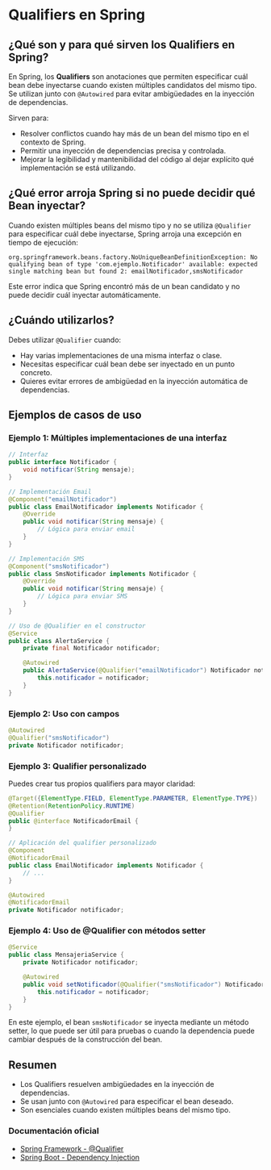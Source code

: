 # Qualifiers en Spring

## ¿Qué son y para qué sirven los Qualifiers en Spring?

En Spring, los **Qualifiers** son anotaciones que permiten especificar cuál bean debe inyectarse cuando existen múltiples candidatos del mismo tipo. Se utilizan junto con `@Autowired` para evitar ambigüedades en la inyección de dependencias.

Sirven para:
- Resolver conflictos cuando hay más de un bean del mismo tipo en el contexto de Spring.
- Permitir una inyección de dependencias precisa y controlada.
- Mejorar la legibilidad y mantenibilidad del código al dejar explícito qué implementación se está utilizando.

## ¿Qué error arroja Spring si no puede decidir qué Bean inyectar?

Cuando existen múltiples beans del mismo tipo y no se utiliza `@Qualifier` para especificar cuál debe inyectarse, Spring arroja una excepción en tiempo de ejecución:

```
org.springframework.beans.factory.NoUniqueBeanDefinitionException: No qualifying bean of type 'com.ejemplo.Notificador' available: expected single matching bean but found 2: emailNotificador,smsNotificador
```

Este error indica que Spring encontró más de un bean candidato y no puede decidir cuál inyectar automáticamente.

## ¿Cuándo utilizarlos?

Debes utilizar `@Qualifier` cuando:
- Hay varias implementaciones de una misma interfaz o clase.
- Necesitas especificar cuál bean debe ser inyectado en un punto concreto.
- Quieres evitar errores de ambigüedad en la inyección automática de dependencias.

## Ejemplos de casos de uso

### Ejemplo 1: Múltiples implementaciones de una interfaz

```java
// Interfaz
public interface Notificador {
    void notificar(String mensaje);
}

// Implementación Email
@Component("emailNotificador")
public class EmailNotificador implements Notificador {
    @Override
    public void notificar(String mensaje) {
        // Lógica para enviar email
    }
}

// Implementación SMS
@Component("smsNotificador")
public class SmsNotificador implements Notificador {
    @Override
    public void notificar(String mensaje) {
        // Lógica para enviar SMS
    }
}

// Uso de @Qualifier en el constructor
@Service
public class AlertaService {
    private final Notificador notificador;

    @Autowired
    public AlertaService(@Qualifier("emailNotificador") Notificador notificador) {
        this.notificador = notificador;
    }
}
```

### Ejemplo 2: Uso con campos

```java
@Autowired
@Qualifier("smsNotificador")
private Notificador notificador;
```

### Ejemplo 3: Qualifier personalizado

Puedes crear tus propios qualifiers para mayor claridad:

```java
@Target({ElementType.FIELD, ElementType.PARAMETER, ElementType.TYPE})
@Retention(RetentionPolicy.RUNTIME)
@Qualifier
public @interface NotificadorEmail {
}

// Aplicación del qualifier personalizado
@Component
@NotificadorEmail
public class EmailNotificador implements Notificador {
    // ...
}

@Autowired
@NotificadorEmail
private Notificador notificador;
```

### Ejemplo 4: Uso de @Qualifier con métodos setter

```java
@Service
public class MensajeriaService {
    private Notificador notificador;

    @Autowired
    public void setNotificador(@Qualifier("smsNotificador") Notificador notificador) {
        this.notificador = notificador;
    }
}
```

En este ejemplo, el bean `smsNotificador` se inyecta mediante un método setter, lo que puede ser útil para pruebas o cuando la dependencia puede cambiar después de la construcción del bean.

## Resumen

- Los Qualifiers resuelven ambigüedades en la inyección de dependencias.
- Se usan junto con `@Autowired` para especificar el bean deseado.
- Son esenciales cuando existen múltiples beans del mismo tipo.

### Documentación oficial

- [Spring Framework - @Qualifier](https://docs.spring.io/spring-framework/reference/core/beans/dependencies/fine-tuning.html#beans-autowired-annotation)
- [Spring Boot - Dependency Injection](https://docs.spring.io/spring-boot/docs/current/reference/html/features.html#features.developing-auto-configuration-beans)
